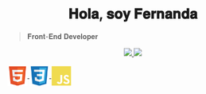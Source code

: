### <h1 align="center"> 𝐇𝐨𝐥𝐚, 𝐬𝐨𝐲 𝐅𝐞𝐫𝐧𝐚𝐧𝐝𝐚 </h1>
> 𝐅𝐫𝐨𝐧𝐭-𝐄𝐧𝐝 𝐃𝐞𝐯𝐞𝐥𝐨𝐩𝐞𝐫 

<div align="center">
  <a href="https://github.com/feruzu">
  <img height="180em" src="https://github-readme-stats.vercel.app/api/top-langs/?username=feruzu&layout=compact&langs_count=7&theme=dracula"/>
  <img height="180em" src="https://github-readme-stats.vercel.app/api?username=feruzu&show_icons=true&theme=dracula&include_all_commits=true&count_private=true"/>
</div>

<div style="display: inline_block"><br>
  <img align="center" alt="Rafa-HTML" height="40" width="40" src="https://raw.githubusercontent.com/devicons/devicon/master/icons/html5/html5-original.svg">
  <img align="center" alt="Rafa-CSS" height="40" width="40" src="https://raw.githubusercontent.com/devicons/devicon/master/icons/css3/css3-original.svg">
  <img align="center" alt="Rafa-Js" height="40" width="40" src="https://raw.githubusercontent.com/devicons/devicon/master/icons/javascript/javascript-plain.svg">   
</div>

 
